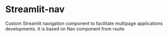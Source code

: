 # Streamlit-nav

Custom Streamlit navigation component to facilitate multipage applications 
developments. It is based on Nav component from rsuite

